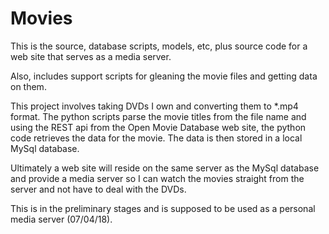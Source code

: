 # Movies

This is the source, database scripts, models, etc, plus source code for a web site that serves as a media server.

Also, includes support scripts for gleaning the movie files and getting data on them.

This project involves taking DVDs I own and converting them to *.mp4 format. The python scripts parse the movie titles from the file name and using the REST api from the Open Movie Database web site, the python code retrieves the data for the movie. The data is then stored in a local MySql database.

Ultimately a web site will reside on the same server as the MySql database and provide a media server so I can watch the movies straight from the server and not have to deal with the DVDs.

This is in the preliminary stages and is supposed to be used as a personal media server (07/04/18).

